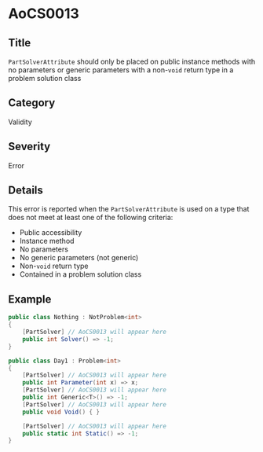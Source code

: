 # AoCS0013

## Title
`PartSolverAttribute` should only be placed on public instance methods with no parameters or generic parameters with a non-`void` return type in a problem solution class

## Category
Validity

## Severity
Error

## Details
This error is reported when the `PartSolverAttribute` is used on a type that does not meet at least one of the following criteria:
- Public accessibility
- Instance method
- No parameters
- No generic parameters (not generic)
- Non-`void` return type
- Contained in a problem solution class

## Example
```csharp
public class Nothing : NotProblem<int>
{
    [PartSolver] // AoCS0013 will appear here
    public int Solver() => -1;
}

public class Day1 : Problem<int>
{
    [PartSolver] // AoCS0013 will appear here
    public int Parameter(int x) => x;
    [PartSolver] // AoCS0013 will appear here
    public int Generic<T>() => -1;
    [PartSolver] // AoCS0013 will appear here
    public void Void() { }

    [PartSolver] // AoCS0013 will appear here
    public static int Static() => -1;
}
```
